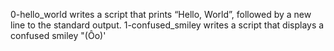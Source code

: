 0-hello_world writes a script that prints “Hello, World”, followed by a new line to the standard output.
1-confused_smiley writes a script that displays a confused smiley "(Ôo)'